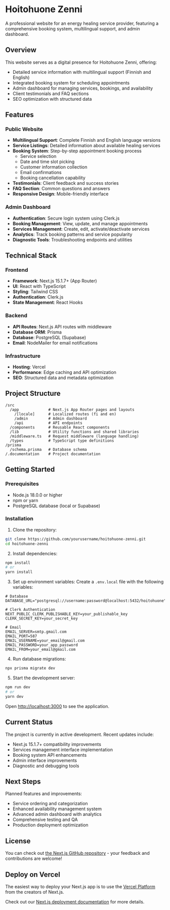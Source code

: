 # Hoitohuone Zenni

A professional website for an energy healing service provider, featuring a comprehensive booking system, multilingual support, and admin dashboard.

## Overview

This website serves as a digital presence for Hoitohuone Zenni, offering:
- Detailed service information with multilingual support (Finnish and English)
- Integrated booking system for scheduling appointments
- Admin dashboard for managing services, bookings, and availability
- Client testimonials and FAQ sections
- SEO optimization with structured data

## Features

### Public Website
- **Multilingual Support**: Complete Finnish and English language versions
- **Service Listings**: Detailed information about available healing services
- **Booking System**: Step-by-step appointment booking process
  - Service selection
  - Date and time slot picking
  - Customer information collection
  - Email confirmations
  - Booking cancellation capability
- **Testimonials**: Client feedback and success stories
- **FAQ Section**: Common questions and answers
- **Responsive Design**: Mobile-friendly interface

### Admin Dashboard
- **Authentication**: Secure login system using Clerk.js
- **Booking Management**: View, update, and manage appointments
- **Services Management**: Create, edit, activate/deactivate services
- **Analytics**: Track booking patterns and service popularity
- **Diagnostic Tools**: Troubleshooting endpoints and utilities

## Technical Stack

### Frontend
- **Framework**: Next.js 15.1.7+ (App Router)
- **UI**: React with TypeScript
- **Styling**: Tailwind CSS
- **Authentication**: Clerk.js
- **State Management**: React Hooks

### Backend
- **API Routes**: Next.js API routes with middleware
- **Database ORM**: Prisma
- **Database**: PostgreSQL (Supabase)
- **Email**: NodeMailer for email notifications

### Infrastructure
- **Hosting**: Vercel
- **Performance**: Edge caching and API optimization
- **SEO**: Structured data and metadata optimization

## Project Structure

```
/src
  /app             # Next.js App Router pages and layouts
    /[locale]      # Localized routes (fi and en)
    /admin         # Admin dashboard
    /api           # API endpoints
  /components      # Reusable React components
  /lib             # Utility functions and shared libraries
  /middleware.ts   # Request middleware (language handling)
  /types           # TypeScript type definitions
/prisma
  /schema.prisma   # Database schema
/.documentation    # Project documentation
```

## Getting Started

### Prerequisites
- Node.js 18.0.0 or higher
- npm or yarn
- PostgreSQL database (local or Supabase)

### Installation

1. Clone the repository:
```bash
git clone https://github.com/yourusername/hoitohuone-zenni.git
cd hoitohuone-zenni
```

2. Install dependencies:
```bash
npm install
# or
yarn install
```

3. Set up environment variables:
Create a `.env.local` file with the following variables:
```
# Database
DATABASE_URL="postgresql://username:password@localhost:5432/hoitohuone"

# Clerk Authentication
NEXT_PUBLIC_CLERK_PUBLISHABLE_KEY=your_publishable_key
CLERK_SECRET_KEY=your_secret_key

# Email
EMAIL_SERVER=smtp.gmail.com
EMAIL_PORT=587
EMAIL_USERNAME=your_email@gmail.com
EMAIL_PASSWORD=your_app_password
EMAIL_FROM=your_email@gmail.com
```

4. Run database migrations:
```bash
npx prisma migrate dev
```

5. Start the development server:
```bash
npm run dev
# or
yarn dev
```

Open [http://localhost:3000](http://localhost:3000) to see the application.

## Current Status

The project is currently in active development. Recent updates include:
- Next.js 15.1.7+ compatibility improvements
- Services management interface implementation
- Booking system API enhancements
- Admin interface improvements
- Diagnostic and debugging tools

## Next Steps

Planned features and improvements:
- Service ordering and categorization
- Enhanced availability management system
- Advanced admin dashboard with analytics
- Comprehensive testing and QA
- Production deployment optimization

## License

You can check out [the Next.js GitHub repository](https://github.com/vercel/next.js) - your feedback and contributions are welcome!

## Deploy on Vercel

The easiest way to deploy your Next.js app is to use the [Vercel Platform](https://vercel.com/new?utm_medium=default-template&filter=next.js&utm_source=create-next-app&utm_campaign=create-next-app-readme) from the creators of Next.js.

Check out our [Next.js deployment documentation](https://nextjs.org/docs/app/building-your-application/deploying) for more details.
